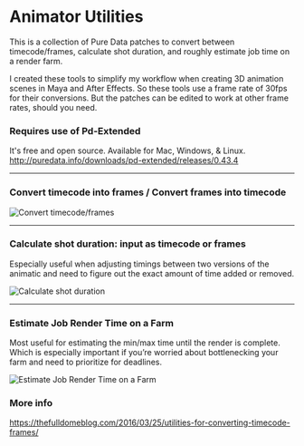 # Animator Utilities
This is a collection of Pure Data patches to convert between timecode/frames, calculate shot duration, and roughly estimate job time on a render farm.

I created these tools to simplify my workflow when creating 3D animation scenes in Maya and After Effects. So these tools use a frame rate of 30fps for their conversions. But the patches can be edited to work at other frame rates, should you need.

### Requires use of Pd-Extended
It's free and open source. Available for Mac, Windows, & Linux.<br>
http://puredata.info/downloads/pd-extended/releases/0.43.4

-----

### Convert timecode into frames / Convert frames into timecode

![Convert timecode/frames](https://thefulldomeblog.files.wordpress.com/2016/03/convert-frames-timecode.gif)

-----

### Calculate shot duration: input as timecode or frames
Especially useful when adjusting timings between two versions of the animatic and need to figure out the exact amount of time added or removed.

![Calculate shot duration](https://thefulldomeblog.files.wordpress.com/2016/03/convert-duration-frames-timecode.gif)

-----

### Estimate Job Render Time on a Farm
Most useful for estimating the min/max time until the render is complete. Which is especially important if you’re worried about bottlenecking your farm and need to prioritize for deadlines.

![Estimate Job Render Time on a Farm](https://thefulldomeblog.files.wordpress.com/2016/03/estimate-render-time.gif)

### More info
https://thefulldomeblog.com/2016/03/25/utilities-for-converting-timecode-frames/

